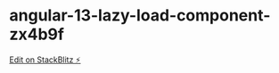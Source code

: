 # angular-13-lazy-load-component-zx4b9f

[Edit on StackBlitz ⚡️](https://stackblitz.com/edit/angular-13-lazy-load-component-zx4b9f)